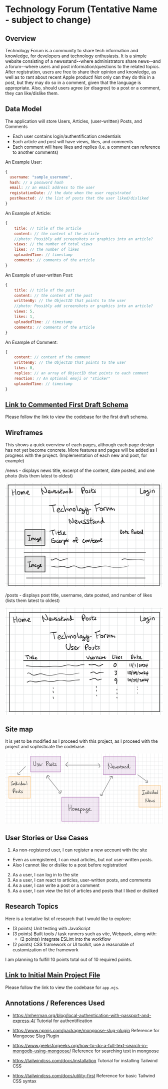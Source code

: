 # Technology Forum (Tentative Name - subject to change)

## Overview

Technology Forum is a community to share tech information and knowledge, for developers and technology enthusiasts. It is a simple website consisting of a newsstand--where administrators share news--and a forum--where users and post information/questions to the related topics. After registration, users are free to share their opinion and knowledge, as well as to rant about recent Apple product! Not only can they do this in a post, but they may do so in a comment, given that the language is appropriate. Also, should users agree (or disagree) to a post or a comment, they can like/dislike them.


## Data Model

The application will store Users, Articles, (user-written) Posts, and Comments

* Each user contains login/authentification credentials
* Each article and post will have views, likes, and comments
* Each comment will have likes and replies (i.e. a comment can reference to another comments)

An Example User:
```javascript
{
  username: "sample_username",
  hash: // a password hash
  email: // an email address to the user
  registationDate: // the date when the user registrated
  postReacted: // the list of posts that the user liked/disliked
}
```

An Example of Article:
```javascript
{
    title: // title of the article
    content: // the content of the article
    //photo: Possibly add screenshots or graphics into an article?
    views: // the number of total views
    likes: // the number of likes
    uploadedTime: // timestamp
    comments: // comments of the article
}
```

An Example of user-written Post:
```javascript
{
    title: // title of the post
    content: // the content of the post
    writtenBy: // the ObjectID that points to the user
    //photo: Possibly add screenshots or graphics into an article?
    views: 5,
    likes: 1,
    uploadedTime: // timestamp
    comments: // comments of the article
}
```

An Example of Comment:
```javascript
{
    content: // content of the comment
    writtenBy: // the ObjectID that points to the user
    likes: 0,
    replies: // an array of ObjectID that points to each comment
    reaction: // An optional emoji or "sticker"
    uploadedTime: // timestamp
}
```

## [Link to Commented First Draft Schema](db.mjs) 

Please follow the link to view the codebase for the first draft schema.

## Wireframes

This shows a quick overview of each pages, although each page design has not yet become concrete.
More features and pages will be added as I progress with the project.
(Implementation of each new and post, for example)

/news - displays news title, excerpt of the content, date posted, and one photo (lists them latest to oldest)

![newspage](documentation/newspage.png)

/posts - displays post title, username, date posted, and number of likes (lists them latest to oldest)

![postspage](documentation/postspage.png)

## Site map

It is yet to be modified as I proceed with this project, as I proceed with the project and sophisticate the codebase.

![sitemap](documentation/sitemap.png)

## User Stories or Use Cases

1. As non-registered user, I can register a new account with the site
  * Even as unregistered, I can read articles, but not user-written posts.
  * Also I cannot like or dislike to a post before registration!
2. As a user, I can log in to the site
3. As a user, I can react to articles, user-written posts, and comments
4. As a user, I can write a post or a comment
5. As a user, I can view the list of articles and posts that I liked or disliked

## Research Topics

Here is a tentative list of research that I would like to explore:

* (3 points) Unit testing with JavaScript
* (3 points) Built tools / task runners such as vite, Webpack, along with:
    * (2 points) Integrate ESLint into the workflow
* (2 points) CSS framework or UI toolkit, use a reasonable of customization of the framework

I am planning to fulfill 10 points total out of 10 required points.


## [Link to Initial Main Project File](app.mjs) 

Please follow the link to view the codebase for `app.mjs`.

## Annotations / References Used

* https://mherman.org/blog/local-authentication-with-passport-and-express-4/
  Tutorial for authentification

* https://www.npmjs.com/package/mongoose-slug-plugin
  Reference for Mongoose Slug Plugin

* https://www.geeksforgeeks.org/how-to-do-a-full-text-search-in-mongodb-using-mongoose/
  Reference for searching text in mongoose

* https://tailwindcss.com/docs/installation
  Tutorial for installing Tailwind CSS

* https://tailwindcss.com/docs/utility-first
  Reference for basic Tailwind CSS syntax